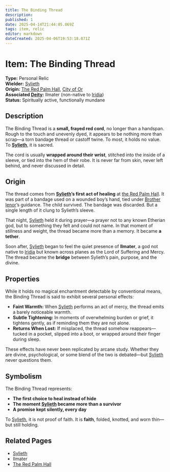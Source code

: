 ```yaml
---
title: The Binding Thread
description: 
published: 1
date: 2025-04-14T21:44:05.869Z
tags: item, relic
editor: markdown
dateCreated: 2025-04-06T19:53:18.071Z
---
```


# Item: The Binding Thread

**Type:** Personal Relic  
**Wielder:** [Sylieth](/being/character/sylieth.md)  
**Origin:** [The Red Palm Hall](/geography/settlement/city/city-of-or/shop/the-red-palm-hall.md), [City of Or](/geography/settlement/city/city-of-or.md)  
**Associated [Deity](/structure/mechanic/deity.md):** Ilmater (non-native to [Iridia](/geography/cosmology/iridia.md))  
**Status:** Spiritually active, functionally mundane  

## Description

The Binding Thread is a **small, frayed red cord**, no longer than a handspan. Rough to the touch and unevenly dyed, it appears to be nothing more than scrap—a torn bandage thread or castoff twine. To most, it holds no value. To **[Sylieth](/being/character/sylieth.md)**, it is sacred.

The cord is usually **wrapped around their wrist**, stitched into the inside of a sleeve, or tied into the hem of their robe. It is never far from skin, never left behind, and never discussed in detail.

## Origin

The thread comes from **[Sylieth](/being/character/sylieth.md)’s first act of healing** at [the Red Palm Hall](/geography/settlement/city/city-of-or/shop/the-red-palm-hall.md). It was part of a bandage used on a wounded boy’s hand, tied under [Brother Ienor](/geography/settlement/city/city-of-or/shop/the-red-palm-hall/brother-ienor.md)’s guidance. The child survived. The bandage was discarded. But a single length of it clung to Sylieth’s sleeve.

That night, [Sylieth](/being/character/sylieth.md) held it during prayer—a prayer not to any known Etherian god, but to something they felt and could not name. In that moment of stillness and weight, the thread became more than a memory. It became **a tether**.

Soon after, [Sylieth](/being/character/sylieth.md) began to feel the quiet presence of **Ilmater**, a god not native to [Iridia](/geography/cosmology/iridia.md) but known across planes as the Lord of Suffering and Mercy. The thread became the **bridge** between Sylieth’s pain, purpose, and the divine.

## Properties

While it holds no magical enchantment detectable by conventional means, the Binding Thread is said to exhibit several personal effects:

- **Faint Warmth:** When [Sylieth](/being/character/sylieth.md) performs an act of mercy, the thread emits a barely noticeable warmth.  
- **Subtle Tightening:** In moments of overwhelming burden or grief, it tightens gently, as if reminding them they are not alone.  
- **Returns When Lost:** If misplaced, the thread somehow reappears—tucked in a pocket, slipped into a boot, or wrapped around their finger during sleep.

These effects have never been replicated by arcane study. Whether they are divine, psychological, or some blend of the two is debated—but [Sylieth](/being/character/sylieth.md) never questions them.

## Symbolism

The Binding Thread represents:
- **The first choice to heal instead of hide**  
- **The moment [Sylieth](/being/character/sylieth.md) became more than a survivor**  
- **A promise kept silently, every day**  

To [Sylieth](/being/character/sylieth.md), it is not proof of faith. It is **faith**, folded, knotted, and worn thin—but still holding.

## Related Pages
- [Sylieth](/being/character/sylieth.md)  
- Ilmater  
- [The Red Palm Hall](/geography/settlement/city/city-of-or/shop/the-red-palm-hall.md)
